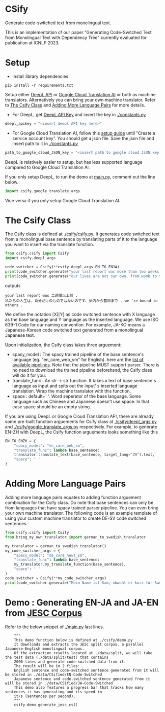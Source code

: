 CSify
======

Generate code-switched text from monolingual text.

This is an implementation of our paper "Generating Code-Switched Text from Monolingual
Text with Dependency Tree" currently evaluated for publication at ICNLP 2023.

Setup
======

- Install library dependencies

```commandline
pip install -r requirements.txt
```

Setup either [DeepL API](https://www.deepl.com/pro-api?cta=header-pro-api)
or [Google Cloud Translation AI](https://cloud.google.com/translate) or both as machine translators.
Alternatively you can bring your own machine translator. Refer to  [The Csify Class](#the-csify-class)
and [Adding More Language Pairs](#adding-more-language-pairs) for more details.

- For DeepL, get [DeepL API Key](https://www.deepl.com/en/docs-api) and insert the key
  in [./constants.py](./constants.py)

```python
deepl_apikey = "<insert deepl API key here>"
```

- For Google Cloud Translation AI, follow this [setup guide](https://cloud.google.com/translate/docs/setup) until
  "Create a service account key". You should get a json file. Save the json file and insert path to it
  in [./constants.py](./constants.py)

```python
path_to_google_cloud_JSON_key = "<insert path to google cloud JSON key here>"
```

DeepL is relatively easier to setup, but has less supported language compared to Google Cloud Translation AI.

If you only setup DeepL, to run the demo at [main.py](main.py), comment out the line below.

```python
import csify.google_translate_args
```

Vice versa if you only setup Google Cloud Translation AI.

The Csify Class
======
The Csify class is defined at [./csify/csify.py](./csify/csify.py).
It generates code switched text from a monolingual base sentence by translating parts of it
to the language you want to insert via the translate function.

```python
from csify.csify import Csify
import csify.deepl_args

code_switcher = Csify(**csify.deepl_args.EN_TO_ENJA)
print(code_switcher.generate("your last report was more than two weeks ago."))
print(code_switcher.generate("our lives are not our own, from womb to tomb, we're bound to others."))
```

outputs

```text
your last report was 二週間以上前 .
私たちの人生は、自分だけのものではないのです、胎内から墓場まで , we 're bound to others . 
```

We define the notation [X][Y] as code switched sentence with X language as the base language and Y language as the
inserted language.
We use ISO 639-1 Code for our naming convention. For example, JA-KO means a Japanese-Korean code switched text generated
from a monolingual Japanese text.

Upon initialization, the Csify class takes three arguement:

- spacy_model : The spacy trained pipeline of the base sentence's language (eg. "en_core_web_sm" for English).
  here are the [list of available pipelines](https://spacy.io/models). Note that the pipeline MUST support parser.
  There is no need to download the trained pipeline beforehand, the Csify class will do it for you.
- translate_func : An str -> str function. It takes a text of base sentence's language as input and spits out the input'
  s
  inserted language translation. Wrap the machine translator with this function.
- space : default=' '. Word seperator of the base language. Some language such as Chinese and Japanese doesn't use
  space.
  In that case space should be an empty string.

If you are using DeepL or Google Cloud Translation API,
there are already some pre-built function arguements for Csify class at [./csify/deepl_args.py](./csify/deepl_args.py)
and
[./csify/google_translate_args.py](./csify/deepl_args.py) respectively. For example, to generate EN-ZH with DeepL,
the Csify function arguements looks something like this

```python
EN_TO_ENZH = {
    "spacy_model": "en_core_web_sm",
    "translate_func": lambda base_sentence:
    translator.translate_text(base_sentence, target_lang="ZH").text,
    "space": ' '
}
```

Adding More Language Pairs
======
Adding more language pairs equates to adding function arguement combination for the Csify class. Do note that
base sentences can only be from languages that have spacy trained parser pipeline. You can even bring your own machine
translator. The following code is an example template of using your custom machine translator to create DE-SV code
switched
sentences.

```python
from csify.csify import Csify
from bring_my_own_translator import german_to_swedish_translator

my_translator = german_to_swedish_translator()
my_code_switcher_args = {
    "spacy_model": "de_core_news_sm",
    "translate_func": lambda base_sentence:
    my_translator.my_translate_function(base_sentence),
    "space": ' '
}
code_switcher = Csify(**my_code_switcher_args)
print(code_switcher.generate("Mein Name ist Sam, obwohl er kurz für Samantha ist."))
```

Demo : Generating EN-JA and JA-EN from [JESC Corpus](https://nlp.stanford.edu/projects/jesc/index.html)
======
Refer to the below snippet of [./main.py](./main.py) last lines.

```text
    """
    This demo function below is defined at ./csify/demo.py
    It downloads and extracts the JESC split corpus, a parallel Japanese-English monolingual corpus.
    Of the extraction results located at ./data/split, we will take the test data (./data/split/test) that contains
    2000 lines and generate code-switched data from it.
    The result will be in 2 files:
    English sentence and code-switched sentence generated from it will be stored in ./data/CSified/EN-Code-Switched
    Japanese sentence and code-switched sentence generated from it will be stored in ./data/CSified/JA-Code-Switched
    This demo also features a progress bar that tracks how many sentences it has generating and its speed in 
    it/s (sentences per second).
    """
    csify.demo.generate_jesc_cs()
```